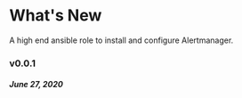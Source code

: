 # What's New

A high end ansible role to install and configure Alertmanager.

### v0.0.1
##### June 27, 2020
